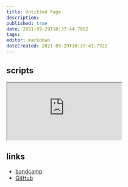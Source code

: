 ```yaml
---
title: Untitled Page
description: 
published: true
date: 2021-09-29T10:37:44.706Z
tags: 
editor: markdown
dateCreated: 2021-09-29T10:37:41.732Z
---
```




## scripts

<iframe src="https://p3r7.github.io/norns-gallery-render/?author=shoggoth"id="gallery-iframe"></iframe>

## links

- [bandcamp](https://alteredform.bandcamp.com)
- [GitHub](https://github.com/hypnogogue/)